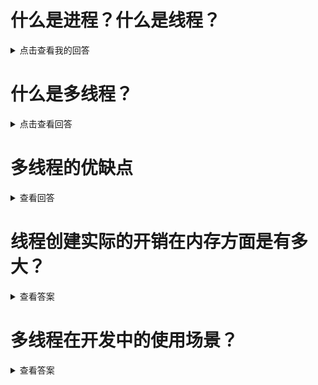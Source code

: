 
# 什么是进程？什么是线程？
<details>
  <summary>点击查看我的回答</summary>
  进程是系统的最小单元，一个程序在系统中拥有一个进程。系统由多个进程组成，一个进程拥有独立的内存区域。一个进程可以拥有多个线程，但是一定存在一个主线程。线程之间公用内存区域。主线程最大拥有1M的内存空间，子线程最大拥有512K的内存空间。
</details>

# 什么是多线程？
<details>
  <summary>点击查看回答</summary>
  因为CPU一次只能执行一个任务，但是CPU的处理速度十分的快。迅速的切换处理任务，就造成了并发执行的假象。这样的处理任务就叫做多线程。
  多线程是从硬件或者软件实现多个线程并发执行的技术。
</details>

# 多线程的优缺点
<details>
  <summary>查看回答</summary>
  优点是可以充分的利用多核的特性充分的利用资源，可以节省等待任务完成的时间。缺点是新增加一个子线程就要开辟512K的内存空间，造成内存暴涨。CPU的调用任务增多，造成运行温度升高，如果创建的子线程过多，可能造成程序卡死。多线程因为是资源共享，如果加锁不当则直接导致崩溃，加锁会影响程序的运行性能。
</details>

# 线程创建实际的开销在内存方面是有多大？
<details>
<summary>查看答案</summary>
  创建一个线程需要消耗90毫秒在栈创建512K的内存空间，占据1K的内核空间。
</details>

# 多线程在开发中的使用场景？
<details>
<summary>查看答案</summary>
  - 网络请求
  - 图片下载
  - 文件处理
  - 数据存储
  - 其他异步执行的任务
</details>
  
